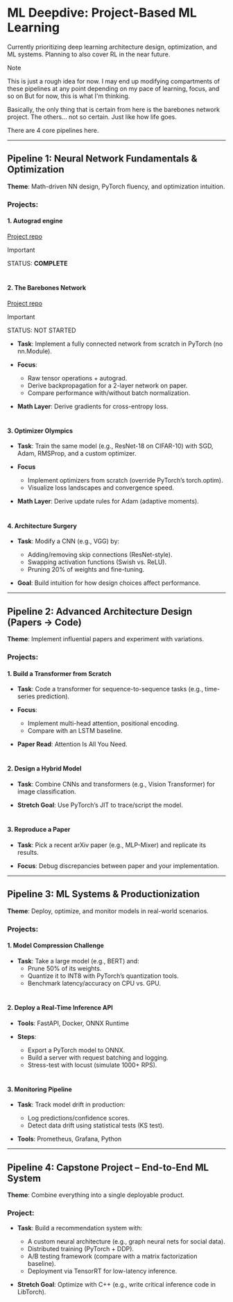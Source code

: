 # ML Deepdive: Project-Based ML Learning

Currently prioritizing deep learning architecture design, optimization, and ML systems. Planning to also cover RL in the near future.

> [!NOTE]
> This is just a rough idea for now. I may end up modifying compartments of these pipelines at any point depending on my pace of learning, focus, and so on But for now, this is what I'm thinking.
>
> Basically, the only thing that is certain from here is the barebones network project. The others... not so certain. Just like how life goes.

There are 4 core pipelines here.

---

## Pipeline 1: Neural Network Fundamentals & Optimization

**Theme**: Math-driven NN design, PyTorch fluency, and optimization intuition.

### Projects:

#### 1. Autograd engine

[Project repo](https://github.com/sumitdotml/chibigrad)

> [!IMPORTANT]
> STATUS: __COMPLETE__

#

#### 2. The Barebones Network

[Project repo](https://github.com/sumitdotml/chibinetwork)

> [!IMPORTANT]
> STATUS: NOT STARTED

- **Task**: Implement a fully connected network from scratch in PyTorch (no nn.Module).

- **Focus**:
    - Raw tensor operations + autograd.
    - Derive backpropagation for a 2-layer network on paper.
    - Compare performance with/without batch normalization.

- **Math Layer**: Derive gradients for cross-entropy loss.

#

#### 3. Optimizer Olympics

- **Task**: Train the same model (e.g., ResNet-18 on CIFAR-10) with SGD, Adam, RMSProp, and a custom optimizer.

- **Focus**
    - Implement optimizers from scratch (override PyTorch’s torch.optim).
    - Visualize loss landscapes and convergence speed.

- **Math Layer**: Derive update rules for Adam (adaptive moments).

#

#### 4. Architecture Surgery

- **Task**: Modify a CNN (e.g., VGG) by:
    - Adding/removing skip connections (ResNet-style).
    - Swapping activation functions (Swish vs. ReLU).
    - Pruning 20% of weights and fine-tuning.

- **Goal**: Build intuition for how design choices affect performance.

---

## Pipeline 2: Advanced Architecture Design (Papers → Code)

**Theme**: Implement influential papers and experiment with variations.

### Projects:

#### 1. Build a Transformer from Scratch

- **Task**: Code a transformer for sequence-to-sequence tasks (e.g., time-series prediction).

- **Focus**:
    - Implement multi-head attention, positional encoding.
    - Compare with an LSTM baseline.

- **Paper Read**: Attention Is All You Need.

#

#### 2. Design a Hybrid Model

- **Task**: Combine CNNs and transformers (e.g., Vision Transformer) for image classification.

- **Stretch Goal**: Use PyTorch’s JIT to trace/script the model.

#

#### 3. Reproduce a Paper

- **Task**: Pick a recent arXiv paper (e.g., MLP-Mixer) and replicate its results.

- **Focus**: Debug discrepancies between paper and your implementation.

---

## Pipeline 3: ML Systems & Productionization

**Theme**: Deploy, optimize, and monitor models in real-world scenarios.

### Projects:

#### 1. Model Compression Challenge

- **Task**: Take a large model (e.g., BERT) and:
    - Prune 50% of its weights.
    - Quantize it to INT8 with PyTorch’s quantization tools.
    - Benchmark latency/accuracy on CPU vs. GPU.

#

#### 2. Deploy a Real-Time Inference API

- **Tools**: FastAPI, Docker, ONNX Runtime

- **Steps**:
    - Export a PyTorch model to ONNX.
    - Build a server with request batching and logging.
    - Stress-test with locust (simulate 1000+ RPS).

#

#### 3. Monitoring Pipeline

- **Task**: Track model drift in production:
    - Log predictions/confidence scores.
    - Detect data drift using statistical tests (KS test).

- **Tools**: Prometheus, Grafana, Python

---

## Pipeline 4: Capstone Project – End-to-End ML System

**Theme**: Combine everything into a single deployable product.

### Project:

- **Task**: Build a recommendation system with:
    - A custom neural architecture (e.g., graph neural nets for social data).
    - Distributed training (PyTorch + DDP).
    - A/B testing framework (compare with a matrix factorization baseline).
    - Deployment via TensorRT for low-latency inference.

- **Stretch Goal**: Optimize with C++ (e.g., write critical inference code in LibTorch).
